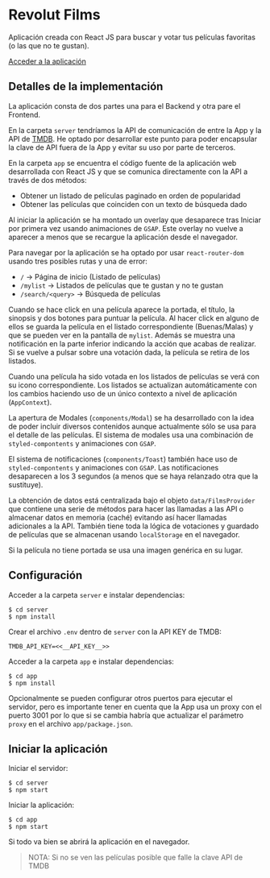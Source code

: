 # Revolut Films

Aplicación creada con React JS para buscar y votar tus películas favoritas
(o las que no te gustan).

[Acceder a la aplicación](https://revolutfilms.ntkserver.com/)

## Detalles de la implementación

La aplicación consta de dos partes una para el Backend y otra pare el Frontend.

En la carpeta `server` tendríamos la API de comunicación de entre la App y la
API de [TMDB](https://www.themoviedb.org). He optado por desarrollar este punto
para poder encapsular la clave de API fuera de la App y evitar su uso por
parte de terceros.

En la carpeta `app` se encuentra el código fuente de la aplicación web
desarrollada con React JS y que se comunica directamente con la API a través
de dos métodos:

- Obtener un listado de películas paginado en orden de popularidad
- Obtener las películas que coinciden con un texto de búsqueda dado

Al iniciar la aplicación se ha montado un overlay que desaparece tras Iniciar
por primera vez usando animaciones de `GSAP`. Este overlay no vuelve a aparecer
a menos que se recargue la aplicación desde el navegador.

Para navegar por la aplicación se ha optado por usar `react-router-dom` usando
tres posibles rutas y una de error:

- `/` -> Página de inicio (Listado de películas)
- `/mylist` -> Listados de películas que te gustan y no te gustan
- `/search/<query>` -> Búsqueda de películas

Cuando se hace click en una película aparece la portada, el título, la sinopsis
y dos botones para puntuar la película. Al hacer click en alguno de ellos se
guarda la película en el listado correspondiente (Buenas/Malas) y que se pueden
ver en la pantalla de `mylist`. Además se muestra una notificación en la parte
inferior indicando la acción que acabas de realizar. Si se vuelve a pulsar sobre
una votación dada, la película se retira de los listados.

Cuando una película ha sido votada en los listados de películas se verá con
su icono correspondiente. Los listados se actualizan automáticamente con los
cambios haciendo uso de un único contexto a nivel de aplicación (`AppContext`).

La apertura de Modales (`components/Modal`) se ha desarrollado con la idea de
poder incluir diversos contenidos aunque actualmente sólo se usa para el
detalle de las películas. El sistema de modales usa una combinación de
`styled-compontents` y animaciones con `GSAP`.

El sistema de notificaciones (`components/Toast`) también hace uso de
`styled-compontents` y animaciones con `GSAP`. Las notificaciones desaparecen
a los 3 segundos (a menos que se haya relanzado otra que la sustituye).

La obtención de datos está centralizada bajo el objeto `data/FilmsProvider` que
contiene una serie de métodos para hacer las llamadas a las API o almacenar
datos en memoria (caché) evitando así hacer llamadas adicionales a la API.
También tiene toda la lógica de votaciones y guardado de películas que se
almacenan usando `localStorage` en el navegador.

Si la película no tiene portada se usa una imagen genérica en su lugar.


## Configuración

Acceder a la carpeta `server` e instalar dependencias:

```
$ cd server
$ npm install
```

Crear el archivo `.env` dentro de `server` con la API KEY de TMDB:

```
TMDB_API_KEY=<<__API_KEY__>>
```

Acceder a la carpeta `app` e instalar dependencias:

```
$ cd app
$ npm install
```

Opcionalmente se pueden configurar otros puertos para ejecutar el servidor,
pero es importante tener en cuenta que la App usa un proxy con el puerto 3001
por lo que si se cambia habría que actualizar el parámetro `proxy` en el archivo
`app/package.json`.


## Iniciar la aplicación

Iniciar el servidor:

```
$ cd server
$ npm start
```

Iniciar la aplicación:

```
$ cd app
$ npm start
```

Si todo va bien se abrirá la aplicación en el navegador.

> NOTA: Si no se ven las películas posible que falle la clave API de TMDB
